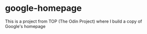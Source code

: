 # google-homepage
This is a project from TOP (The Odin Project) where I build a copy of Google's homepage
